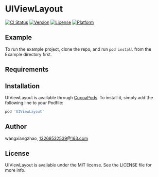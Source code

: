 # UIViewLayout

[![CI Status](https://img.shields.io/travis/wangxiangzhao/UIViewLayout.svg?style=flat)](https://travis-ci.org/wangxiangzhao/UIViewLayout)
[![Version](https://img.shields.io/cocoapods/v/UIViewLayout.svg?style=flat)](https://cocoapods.org/pods/UIViewLayout)
[![License](https://img.shields.io/cocoapods/l/UIViewLayout.svg?style=flat)](https://cocoapods.org/pods/UIViewLayout)
[![Platform](https://img.shields.io/cocoapods/p/UIViewLayout.svg?style=flat)](https://cocoapods.org/pods/UIViewLayout)

## Example

To run the example project, clone the repo, and run `pod install` from the Example directory first.

## Requirements

## Installation

UIViewLayout is available through [CocoaPods](https://cocoapods.org). To install
it, simply add the following line to your Podfile:

```ruby
pod 'UIViewLayout'
```

## Author

wangxiangzhao, 13269532539@163.com

## License

UIViewLayout is available under the MIT license. See the LICENSE file for more info.
